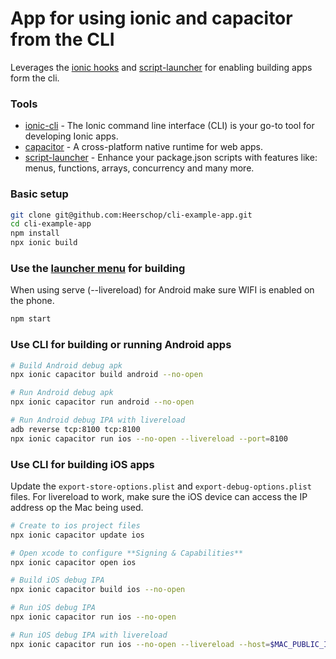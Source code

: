 # App for using ionic and capacitor from the CLI

Leverages the [ionic hooks](https://ionicframework.com/docs/cli/configuration#hooks) and [script-launcher](https://www.npmjs.com/package/script-launcher) for enabling building apps form the cli. 

### Tools

- [ionic-cli](https://beta.ionicframework.com/docs/installation/cli) - The Ionic command line interface (CLI) is your go-to tool for developing Ionic apps.
- [capacitor](https://capacitorjs.com/) - A cross-platform native runtime for web apps.
- [script-launcher](https://www.npmjs.com/package/script-launcher) - Enhance your package.json scripts with features like: menus, functions, arrays, concurrency and many more.

### Basic setup
``` bash
git clone git@github.com:Heerschop/cli-example-app.git
cd cli-example-app
npm install
npx ionic build
```

### Use the [launcher menu](https://www.npmjs.com/package/script-launcher#interactive-menu) for building 
When using serve (--livereload) for Android make sure WIFI is enabled on the phone.
``` bash
npm start
```

### Use CLI for building or running Android apps
``` bash
# Build Android debug apk
npx ionic capacitor build android --no-open

# Run Android debug apk
npx ionic capacitor run android --no-open

# Run Android debug IPA with livereload
adb reverse tcp:8100 tcp:8100
npx ionic capacitor run ios --no-open --livereload --port=8100
```

### Use CLI for building iOS apps
Update the `export-store-options.plist` and `export-debug-options.plist` files. For livereload to work, make sure the iOS device can access the IP address op the Mac being used.
``` bash
# Create to ios project files
npx ionic capacitor update ios

# Open xcode to configure **Signing & Capabilities**
npx ionic capacitor open ios

# Build iOS debug IPA
npx ionic capacitor build ios --no-open

# Run iOS debug IPA
npx ionic capacitor run ios --no-open

# Run iOS debug IPA with livereload
npx ionic capacitor run ios --no-open --livereload --host=$MAC_PUBLIC_IP --port=8100
```
